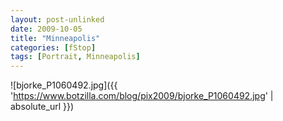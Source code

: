 ```yaml
---
layout: post-unlinked
date: 2009-10-05
title: "Minneapolis"
categories: [fStop]
tags: [Portrait, Minneapolis]
---
```



![bjorke_P1060492.jpg]({{ 'https://www.botzilla.com/blog/pix2009/bjorke_P1060492.jpg' | absolute_url }})



